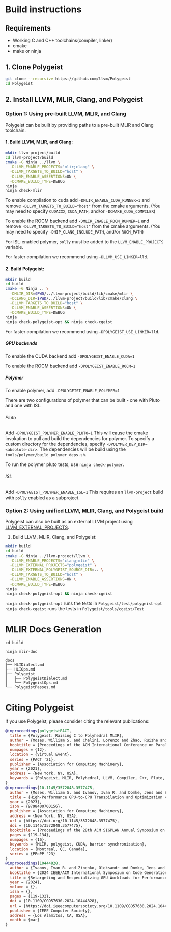 # Build instructions

## Requirements 
- Working C and C++ toolchains(compiler, linker)
- cmake
- make or ninja

## 1. Clone Polygeist
```sh
git clone --recursive https://github.com/llvm/Polygeist
cd Polygeist
```

## 2. Install LLVM, MLIR, Clang, and Polygeist

### Option 1: Using pre-built LLVM, MLIR, and Clang

Polygeist can be built by providing paths to a pre-built MLIR and Clang toolchain.

#### 1. Build LLVM, MLIR, and Clang:
```sh
mkdir llvm-project/build
cd llvm-project/build
cmake -G Ninja ../llvm \
  -DLLVM_ENABLE_PROJECTS="mlir;clang" \
  -DLLVM_TARGETS_TO_BUILD="host" \
  -DLLVM_ENABLE_ASSERTIONS=ON \
  -DCMAKE_BUILD_TYPE=DEBUG
ninja
ninja check-mlir
```

To enable compilation to cuda add `-DMLIR_ENABLE_CUDA_RUNNER=1` and remove `-DLLVM_TARGETS_TO_BUILD="host"` from the cmake arguments. (You may need to specify `CUDACXX`, `CUDA_PATH`, and/or `-DCMAKE_CUDA_COMPILER`)

To enable the ROCM backend add `-DMLIR_ENABLE_ROCM_RUNNER=1` and remove `-DLLVM_TARGETS_TO_BUILD="host"` from the cmake arguments. (You may need to specify `-DHIP_CLANG_INCLUDE_PATH`, and/or `ROCM_PATH`)

For ISL-enabled polymer, `polly` must be added to the `LLVM_ENABLE_PROJECTS` variable.

For faster compilation we recommend using `-DLLVM_USE_LINKER=lld`.

#### 2. Build Polygeist:
```sh
mkdir build
cd build
cmake -G Ninja .. \
  -DMLIR_DIR=$PWD/../llvm-project/build/lib/cmake/mlir \
  -DCLANG_DIR=$PWD/../llvm-project/build/lib/cmake/clang \
  -DLLVM_TARGETS_TO_BUILD="host" \
  -DLLVM_ENABLE_ASSERTIONS=ON \
  -DCMAKE_BUILD_TYPE=DEBUG
ninja
ninja check-polygeist-opt && ninja check-cgeist
```

For faster compilation we recommend using `-DPOLYGEIST_USE_LINKER=lld`.

##### GPU backends

To enable the CUDA backend add `-DPOLYGEIST_ENABLE_CUDA=1`

To enable the ROCM backend add `-DPOLYGEIST_ENABLE_ROCM=1`

##### Polymer

To enable polymer, add `-DPOLYGEIST_ENABLE_POLYMER=1`

There are two configurations of polymer that can be built - one with Pluto and one with ISL. 

###### Pluto
Add `-DPOLYGEIST_POLYMER_ENABLE_PLUTO=1`
This will cause the cmake invokation to pull and build the dependencies for polymer. To specify a custom directory for the dependencies, specify `-DPOLYMER_DEP_DIR=<absolute-dir>`. The dependencies will be build using the `tools/polymer/build_polymer_deps.sh`.

To run the polymer pluto tests, use `ninja check-polymer`.

###### ISL

Add `-DPOLYGEIST_POLYMER_ENABLE_ISL=1`
This requires an `llvm-project` build with `polly` enabled as a subproject.


### Option 2: Using unified LLVM, MLIR, Clang, and Polygeist build

Polygeist can also be built as an external LLVM project using [LLVM_EXTERNAL_PROJECTS](https://llvm.org/docs/CMake.html#llvm-related-variables).

1. Build LLVM, MLIR, Clang, and Polygeist:
```sh
mkdir build
cd build
cmake -G Ninja ../llvm-project/llvm \
  -DLLVM_ENABLE_PROJECTS="clang;mlir" \
  -DLLVM_EXTERNAL_PROJECTS="polygeist" \
  -DLLVM_EXTERNAL_POLYGEIST_SOURCE_DIR=.. \
  -DLLVM_TARGETS_TO_BUILD="host" \
  -DLLVM_ENABLE_ASSERTIONS=ON \
  -DCMAKE_BUILD_TYPE=DEBUG
ninja
ninja check-polygeist-opt && ninja check-cgeist
```

`ninja check-polygeist-opt` runs the tests in `Polygeist/test/polygeist-opt`
`ninja check-cgeist` runs the tests in `Polygeist/tools/cgeist/Test`

# MLIR Docs Generation
```
cd build

ninja mlir-doc

docs
├── HLIDialect.md
├── HLIOps.md
├── Polygeist
│   ├── PolygeistDialect.md
│   └── PolygeistOps.md
└── PolygeistPasses.md
```

# Citing Polygeist

If you use Polygeist, please consider citing the relevant publications:

``` bibtex
@inproceedings{polygeistPACT,
  title = {Polygeist: Raising C to Polyhedral MLIR},
  author = {Moses, William S. and Chelini, Lorenzo and Zhao, Ruizhe and Zinenko, Oleksandr},
  booktitle = {Proceedings of the ACM International Conference on Parallel Architectures and Compilation Techniques},
  numpages = {12},
  location = {Virtual Event},
  series = {PACT '21},
  publisher = {Association for Computing Machinery},
  year = {2021},
  address = {New York, NY, USA},
  keywords = {Polygeist, MLIR, Polyhedral, LLVM, Compiler, C++, Pluto, Polly, OpenScop, Parallel, OpenMP, Affine, Raising, Transformation, Splitting, Automatic-Parallelization, Reduction, Polybench},
}
@inproceedings{10.1145/3572848.3577475,
  author = {Moses, William S. and Ivanov, Ivan R. and Domke, Jens and Endo, Toshio and Doerfert, Johannes and Zinenko, Oleksandr},
  title = {High-Performance GPU-to-CPU Transpilation and Optimization via High-Level Parallel Constructs},
  year = {2023},
  isbn = {9798400700156},
  publisher = {Association for Computing Machinery},
  address = {New York, NY, USA},
  url = {https://doi.org/10.1145/3572848.3577475},
  doi = {10.1145/3572848.3577475},
  booktitle = {Proceedings of the 28th ACM SIGPLAN Annual Symposium on Principles and Practice of Parallel Programming},
  pages = {119–134},
  numpages = {16},
  keywords = {MLIR, polygeist, CUDA, barrier synchronization},
  location = {Montreal, QC, Canada},
  series = {PPoPP '23}
}
@inproceedings{10444828,
  author = {Ivanov, Ivan R. and Zinenko, Oleksandr and Domke, Jens and Endo, Toshio and Moses, William S.},
  booktitle = {2024 IEEE/ACM International Symposium on Code Generation and Optimization (CGO)},
  title = {Retargeting and Respecializing GPU Workloads for Performance Portability},
  year = {2024},
  volume = {},
  issn = {},
  pages = {119-132},
  doi = {10.1109/CGO57630.2024.10444828},
  url = {https://doi.ieeecomputersociety.org/10.1109/CGO57630.2024.10444828},
  publisher = {IEEE Computer Society},
  address = {Los Alamitos, CA, USA},
  month = {mar}
}
```
